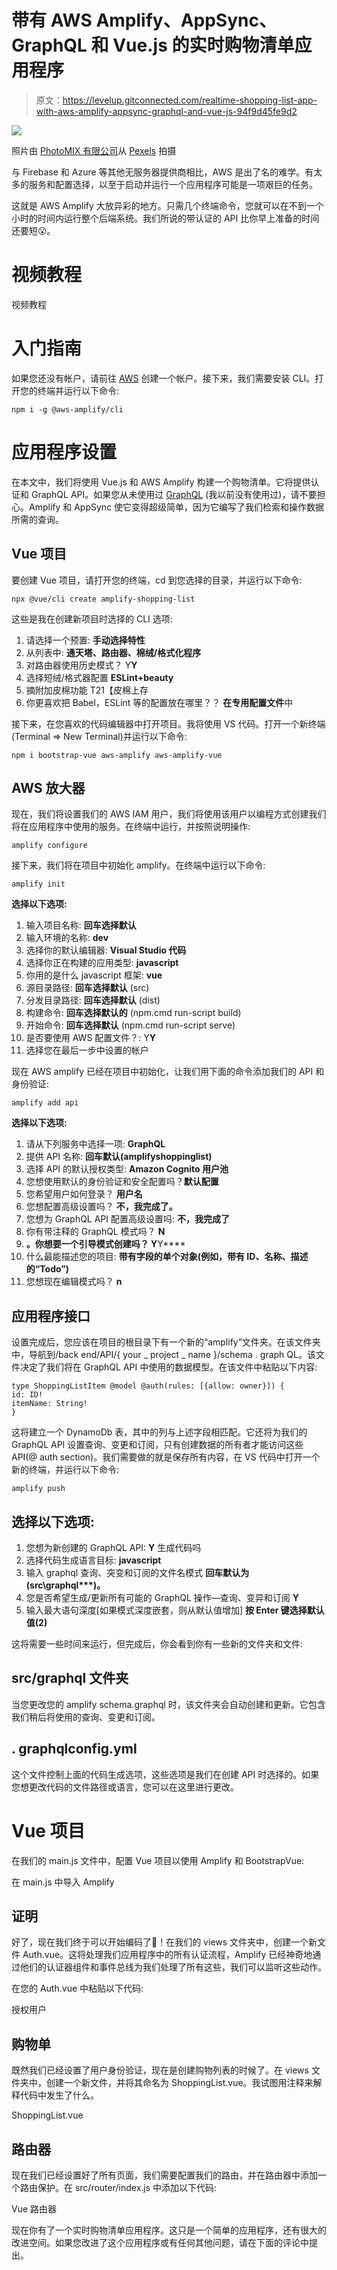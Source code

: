 # 带有 AWS Amplify、AppSync、GraphQL 和 Vue.js 的实时购物清单应用程序

> 原文：<https://levelup.gitconnected.com/realtime-shopping-list-app-with-aws-amplify-appsync-graphql-and-vue-js-94f9d45fe9d2>

![](img/c6a1b58007084d492fc07c63c50177c6.png)

照片由 [PhotoMIX 有限公司](https://www.pexels.com/@wdnet?utm_content=attributionCopyText&utm_medium=referral&utm_source=pexels)从 [Pexels](https://www.pexels.com/photo/vegetables-stall-868110/?utm_content=attributionCopyText&utm_medium=referral&utm_source=pexels) 拍摄

与 Firebase 和 Azure 等其他无服务器提供商相比，AWS 是出了名的难学。有太多的服务和配置选择，以至于启动并运行一个应用程序可能是一项艰巨的任务。

这就是 AWS Amplify 大放异彩的地方。只需几个终端命令，您就可以在不到一个小时的时间内运行整个后端系统。我们所说的带认证的 API 比你早上准备的时间还要短😮。

# 视频教程

视频教程

# 入门指南

如果您还没有帐户，请前往 [AWS](https://aws.amazon.com/) 创建一个帐户。接下来，我们需要安装 CLI。打开您的终端并运行以下命令:

```
npm i -g @aws-amplify/cli
```

# 应用程序设置

在本文中，我们将使用 Vue.js 和 AWS Amplify 构建一个购物清单。它将提供认证和 GraphQL API。如果您从未使用过 [GraphQL](https://graphql.org/) (我以前没有使用过)，请不要担心。Amplify 和 AppSync 使它变得超级简单，因为它编写了我们检索和操作数据所需的查询。

## Vue 项目

要创建 Vue 项目，请打开您的终端，cd 到您选择的目录，并运行以下命令:

```
npx @vue/cli create amplify-shopping-list
```

这些是我在创建新项目时选择的 CLI 选项:

1.  请选择一个预置:
    **手动选择特性**
2.  从列表中:
    **通天塔、路由器、棉绒/格式化程序**
3.  对路由器使用历史模式？
    Y**Y**
4.  选择短绒/格式器配置
    **ESLint+beauty**
5.  摘附加皮棉功能
    T21【皮棉上存
6.  你更喜欢把 Babel，ESLint 等的配置放在哪里？？
    **在专用配置文件**中

接下来，在您喜欢的代码编辑器中打开项目。我将使用 VS 代码。打开一个新终端(Terminal => New Terminal)并运行以下命令:

```
npm i bootstrap-vue aws-amplify aws-amplify-vue
```

## AWS 放大器

现在，我们将设置我们的 AWS IAM 用户，我们将使用该用户以编程方式创建我们将在应用程序中使用的服务。在终端中运行，并按照说明操作:

```
amplify configure
```

接下来，我们将在项目中初始化 amplify。在终端中运行以下命令:

```
amplify init
```

**选择以下选项:**

1.  输入项目名称:
    **回车选择默认**
2.  输入环境的名称: **dev**
3.  选择你的默认编辑器:
    **Visual Studio 代码**
4.  选择你正在构建的应用类型:
    **javascript**
5.  你用的是什么 javascript 框架:
    **vue**
6.  源目录路径:
    **回车选择默认** (src)
7.  分发目录路径:
    **回车选择默认** (dist)
8.  构建命令:
    **回车选择默认的** (npm.cmd run-script build)
9.  开始命令:
    **回车选择默认** (npm.cmd run-script serve)
10.  是否要使用 AWS 配置文件？:
    Y**Y**
11.  选择您在最后一步中设置的帐户

现在 AWS amplify 已经在项目中初始化，让我们用下面的命令添加我们的 API 和身份验证:

```
amplify add api
```

**选择以下选项:**

1.  请从下列服务中选择一项:
    **GraphQL**
2.  提供 API 名称: **回车默认(amplifyshoppinglist)**
3.  选择 API 的默认授权类型: **Amazon Cognito 用户池**
4.  您想使用默认的身份验证和安全配置吗？**默认配置**
5.  您希望用户如何登录？
    **用户名**
6.  您想配置高级设置吗？
    **不，我完成了。**
7.  您想为 GraphQL API 配置高级设置吗:
    **不，我完成了**
8.  你有带注释的 GraphQL 模式吗？
    **N**
9.  **。你想要一个引导模式创建吗？
    Y**Y****
10.  什么最能描述您的项目:
    **带有字段的单个对象(例如，带有 ID、名称、描述的“Todo”)**
11.  您想现在编辑模式吗？
    **n**

## 应用程序接口

设置完成后，您应该在项目的根目录下有一个新的“amplify”文件夹。在该文件夹中，导航到/back end/API/{ your _ project _ name }/schema . graph QL。该文件决定了我们将在 GraphQL API 中使用的数据模型。在该文件中粘贴以下内容:

```
type ShoppingListItem @model @auth(rules: [{allow: owner}]) {
id: ID!
itemName: String!
}
```

这将建立一个 DynamoDb 表，其中的列与上述字段相匹配。它还将为我们的 GraphQL API 设置查询、变更和订阅，只有创建数据的所有者才能访问这些 API(@ auth section)。我们需要做的就是保存所有内容，在 VS 代码中打开一个新的终端，并运行以下命令:

```
amplify push
```

## **选择以下选项:**

1.  您想为新创建的 GraphQL API:
    **Y** 生成代码吗
2.  选择代码生成语言目标:
    **javascript**
3.  输入 graphql 查询、突变和订阅的文件名模式
    **回车默认为(src\graphql\**\*)。**
4.  您是否希望生成/更新所有可能的 GraphQL 操作—查询、变异和订阅
    **Y**
5.  输入最大语句深度[如果模式深度嵌套，则从默认值增加]
    **按 Enter 键选择默认值(2)**

这将需要一些时间来运行，但完成后，你会看到你有一些新的文件夹和文件:

## src/graphql 文件夹

当您更改您的 amplify schema.graphql 时，该文件夹会自动创建和更新。它包含我们稍后将使用的查询、变更和订阅。

## . graphqlconfig.yml

这个文件控制上面的代码生成选项，这些选项是我们在创建 API 时选择的。如果您想更改代码的文件路径或语言，您可以在这里进行更改。

# Vue 项目

在我们的 main.js 文件中，配置 Vue 项目以使用 Amplify 和 BootstrapVue:

在 main.js 中导入 Amplify

## 证明

好了，现在我们终于可以开始编码了🙌！在我们的 views 文件夹中，创建一个新文件 Auth.vue。这将处理我们应用程序中的所有认证流程，Amplify 已经神奇地通过他们的认证器组件和事件总线为我们处理了所有这些，我们可以监听这些动作。

在您的 Auth.vue 中粘贴以下代码:

授权用户

## 购物单

既然我们已经设置了用户身份验证，现在是创建购物列表的时候了。在 views 文件夹中，创建一个新文件，并将其命名为 ShoppingList.vue。我试图用注释来解释代码中发生了什么。

ShoppingList.vue

## 路由器

现在我们已经设置好了所有页面，我们需要配置我们的路由，并在路由器中添加一个路由保护。在 src/router/index.js 中添加以下代码:

Vue 路由器

现在你有了一个实时购物清单应用程序。这只是一个简单的应用程序，还有很大的改进空间。如果您改进了这个应用程序或有任何其他问题，请在下面的评论中提出。